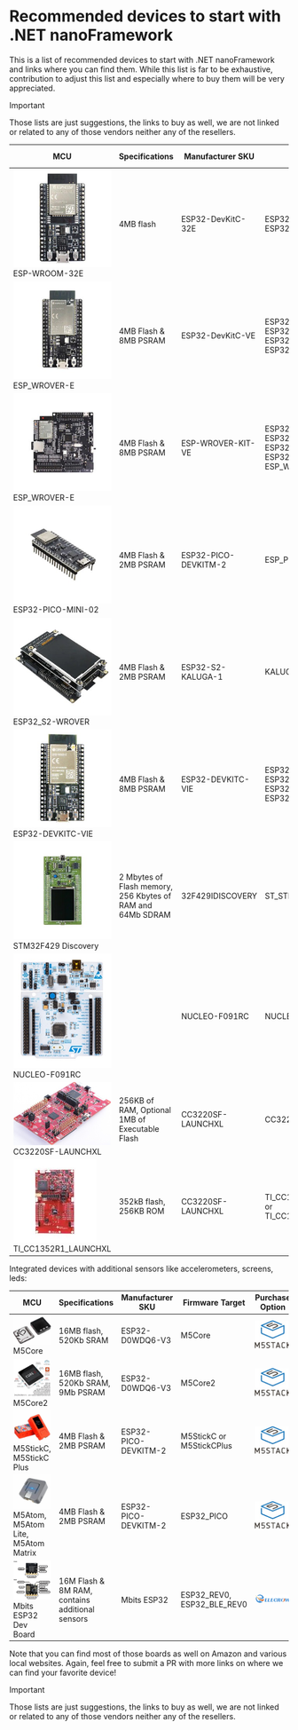 # Recommended devices to start with .NET nanoFramework

This is a list of recommended devices to start with .NET nanoFramework and links where you can find them. While this list is far to be exhaustive, contribution to adjust this list and especially where to buy them will be very appreciated.

> [!Important]
>
> Those lists are just suggestions, the links to buy as well, we are not linked or related to any of those vendors neither any of the resellers.

| MCU|Specifications|Manufacturer SKU|Firmware Target|Purchase Option|
|---|---|---|---|---|
| ![MFG_ESP32-DEVKITC-32E](../../images/getting-started-guides/MFG_ESP32-DEVKITC-32E.jpg) ESP-WROOM-32E|4MB flash|ESP32-DevKitC-32E|ESP32_REV3, ESP32_REV0, ESP32_BLE_REV0|[![digikey logo](../../images/getting-started-guides/digikey-logo.jpg)](https://www.digikey.com/en/products/detail/espressif-systems/ESP32-DEVKITC-32E/12091810)|
| ![MFG_ESP32-DEVKITC-VE](../../images/getting-started-guides/MFG_ESP32-DEVKITC-VE.jpg) ESP_WROVER-E|4MB Flash & 8MB PSRAM|ESP32-DevKitC-VE|ESP32_REV3, ESP32_PSRAM_REV3, ESP32_BLE_REV3, ESP32_REV0|[![digikey logo](../../images/getting-started-guides/digikey-logo.jpg)](https://www.digikey.com/en/products/detail/espressif-systems/ESP32-DEVKITC-VE/12091812)|
|![MFG_ESP-WROVER-KIT-FRONT](../../images/getting-started-guides/MFG_ESP-WROVER-KIT-FRONT.jpg) ESP_WROVER-E|4MB Flash & 8MB PSRAM|ESP-WROVER-KIT-VE|ESP32_REV3, ESP32_PSRAM_REV3, ESP32_BLE_REV3, ESP32_REV0, ESP_WROVER_KIT|[![digikey logo](../../images/getting-started-guides/digikey-logo.jpg)](https://www.digikey.com/en/products/detail/espressif-systems/ESP-WROVER-KIT-VE/13584249)|
|![ESP32-PICO-DEVKITM-2](../../images/getting-started-guides/ESP32-PICO-DEVKITM-2.jpg) ESP32-PICO-MINI-02|4MB Flash & 2MB PSRAM|ESP32-PICO-DEVKITM-2|ESP_PICO|[![digikey logo](../../images/getting-started-guides/digikey-logo.jpg)](https://www.digikey.com/en/products/detail/espressif-systems/ESP32-PICO-DEVKITM-2/13546657)|
|![MFG_ESP32-S2-KALUGA](../../images/getting-started-guides/MFG_ESP32-S2-KALUGA.jpg) ESP32_S2-WROVER|4MB Flash & 2MB PSRAM|ESP32-S2-KALUGA-1|KALUGA_1|[![digikey logo](../../images/getting-started-guides/digikey-logo.jpg)](https://www.digikey.com/en/products/detail/espressif-systems/ESP32-S2-KALUGA-1/12158053)|
|![MFG_ESP32-DEVKITC-VIE](../../images/getting-started-guides/MFG_ESP32-DEVKITC-VIE.jpg) ESP32-DEVKITC-VIE|4MB Flash & 8MB PSRAM|ESP32-DEVKITC-VIE|ESP32_REV3, ESP32_PSRAM_REV3, ESP32_BLE_REV3, ESP32_REV0|[![digikey logo](../../images/getting-started-guides/digikey-logo.jpg)](https://www.digikey.com/en/products/detail/espressif-systems/ESP32-DEVKITC-VIE/12091811)|
|![MFG_STM32F429I-DISC1](../../images/getting-started-guides/MFG_STM32F429I-DISC1.jpg) STM32F429 Discovery|2 Mbytes of Flash memory, 256 Kbytes of RAM and 64Mb SDRAM|32F429IDISCOVERY|ST_STM32F429I_DISCOVERY|[![digikey logo](../../images/getting-started-guides/digikey-logo.jpg)](https://www.digikey.com/en/products/detail/stmicroelectronics/STM32F429I-DISC1/5731713)|
| ![NUCLEO-F091RC](../../images/getting-started-guides/NUCLEO-F091RC.jpg) NUCLEO-F091RC| | NUCLEO-F091RC | NUCLEO-F091RC| [![STM logo](../../images/getting-started-guides/stm_logo.jpg)](https://estore.st.com/en/nucleo-f091rc-cpn.html) |
| ![CC3220SF-LAUNCHXL](../../images/getting-started-guides/CC3220SF-LAUNCHXL.jpg) CC3220SF-LAUNCHXL| 256KB of RAM, Optional 1MB of Executable Flash| CC3220SF-LAUNCHXL | CC3220SF-LAUNCHXL| [![TI logo](../../images/getting-started-guides/ti_logo.jpg)](https://www.ti.com/tool/CC3220SF-LAUNCHXL#order-start-development) |
| ![LAUNCHXL-CC1352R1](../../images/getting-started-guides/LAUNCHXL-CC1352R1_DSL.jpg) TI_CC1352R1_LAUNCHXL| 352kB flash, 256KB ROM | CC3220SF-LAUNCHXL | TI_CC1352R1_LAUNCHXL_915 or TI_CC1352R1_LAUNCHXL_868| [![mouser logo](../../images/getting-started-guides/mouser_logo.jpg)](https://eu.mouser.com/ProductDetail/Texas-Instruments/LAUNCHXL-CC1352R1?qs=rrS6PyfT74d5s7aMLsYiow%3D%3D) |

Integrated devices with additional sensors like accelerometers, screens, leds:

| MCU|Specifications|Manufacturer SKU|Firmware Target|Purchase Option|
|---|---|---|---|---|
|![M5Core](../../images/getting-started-guides/m5core.jpg) M5Core|16MB flash, 520Kb SRAM|ESP32-D0WDQ6-V3|M5Core|[![M5Stack logo](../../images/getting-started-guides/m5stack.jpg)](https://shop.m5stack.com/collections/m5-controllers/CORE)|
|![M5Core 2](../../images/getting-started-guides/m5core2.jpg) M5Core2|16MB flash, 520Kb SRAM, 9Mb PSRAM|ESP32-D0WDQ6-V3|M5Core2|[![M5Stack logo](../../images/getting-started-guides/m5stack.jpg)](https://shop.m5stack.com/collections/m5-controllers/CORE)|
|![M5StickC Plus](../../images/getting-started-guides/m5stickc_plus.jpg) M5StickC, M5StickC Plus|4MB Flash & 2MB PSRAM|ESP32-PICO-DEVKITM-2|M5StickC or M5StickCPlus|[![M5Stack logo](../../images/getting-started-guides/m5stack.jpg)](https://shop.m5stack.com/collections/m5-controllers/STICK)|
|![M5Atom Lite](../../images/getting-started-guides/m5atomlite.jpg) M5Atom, M5Atom Lite, M5Atom Matrix|4MB Flash & 2MB PSRAM|ESP32-PICO-DEVKITM-2|ESP32_PICO |[![M5Stack logo](../../images/getting-started-guides/m5stack.jpg)](https://shop.m5stack.com/collections/m5-controllers/ATOM)|
|![MBits](../../images/getting-started-guides/mbits.jpg) Mbits ESP32 Dev Board|16M Flash & 8M RAM, contains additional sensors|Mbits ESP32|ESP32_REV0, ESP32_BLE_REV0|[![elecrow logo](../../images/getting-started-guides/Elecrow_logo.png)](https://www.elecrow.com/mbits.html)|

Note that you can find most of those boards as well on Amazon and various local websites. Again, feel free to submit a PR with more links on where we can find your favorite device!

> [!Important]
>
> Those lists are just suggestions, the links to buy as well, we are not linked or related to any of those vendors neither any of the resellers.
